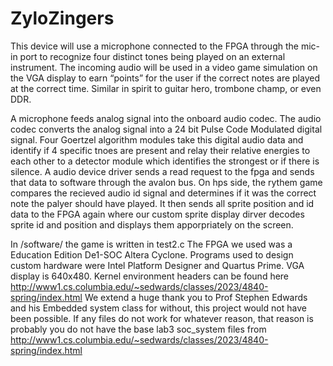 # ZyloZingers
This device will use a microphone connected to the FPGA through the mic-in port to recognize four distinct tones being played on an external instrument. The incoming audio will be used in a video game simulation on the VGA display to earn “points” for the user if the correct notes are played at the correct time. Similar in spirit to guitar hero, trombone champ, or even DDR.

A microphone feeds analog signal into the onboard audio codec. The audio codec converts the analog signal into a 24 bit Pulse Code Modulated digital signal. Four Goertzel algorithm modules take this digital audio data and identify if 4 specific tnoes are present and relay their relative energies to each other to a detector module which identifies the strongest or if there is silence. A audio device driver sends a read request to the fpga and sends that data to software through the avalon bus. On hps side, the rythem game compares the recieved audio id signal and determines if it was the correct note the palyer should have played. It then sends all sprite position and id data to the FPGA again where our custom sprite display dirver decodes sprite id and position and displays them apporpriately on the screen.


In /software/ the game is written in test2.c
The FPGA we used was a Education Edition De1-SOC Altera Cyclone.
Programs used to design custom hardware were Intel Platform Designer and Quartus Prime.
VGA display is 640x480. 
Kernel environment headers can be found here http://www1.cs.columbia.edu/~sedwards/classes/2023/4840-spring/index.html
We extend a huge thank you to Prof Stephen Edwards and his Embedded system class for without, this project would not have been possible.
If any files do not work for whatever reason, that reason is probably you do not have the base lab3 soc_system files from http://www1.cs.columbia.edu/~sedwards/classes/2023/4840-spring/index.html
